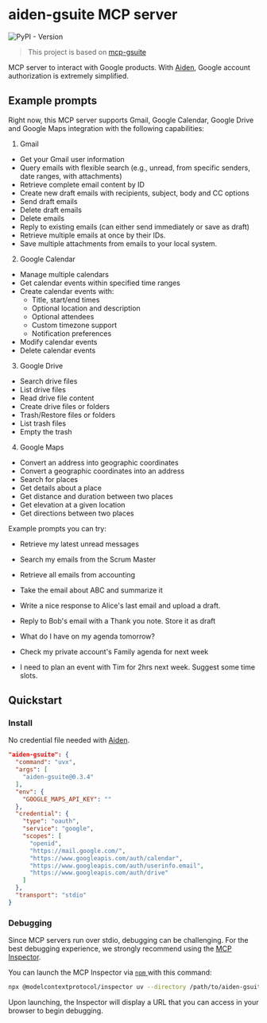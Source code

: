 # aiden-gsuite MCP server

![PyPI - Version](https://img.shields.io/pypi/v/aiden-gsuite)

> This project is based on [mcp-gsuite](https://github.com/MarkusPfundstein/mcp-gsuite)

MCP server to interact with Google products. With [Aiden](https://github.com/AllWiseAI/aiden-chat), Google account authorization is extremely simplified.

## Example prompts

Right now, this MCP server supports Gmail, Google Calendar, Google Drive and Google Maps integration with the following capabilities:

1. Gmail

* Get your Gmail user information
* Query emails with flexible search (e.g., unread, from specific senders, date ranges, with attachments)
* Retrieve complete email content by ID
* Create new draft emails with recipients, subject, body and CC options
* Send draft emails
* Delete draft emails
* Delete emails
* Reply to existing emails (can either send immediately or save as draft)
* Retrieve multiple emails at once by their IDs.
* Save multiple attachments from emails to your local system.

2. Google Calendar

* Manage multiple calendars
* Get calendar events within specified time ranges
* Create calendar events with:
  + Title, start/end times
  + Optional location and description
  + Optional attendees
  + Custom timezone support
  + Notification preferences
* Modify calendar events
* Delete calendar events

3. Google Drive

* Search drive files
* List drive files
* Read drive file content
* Create drive files or folders
* Trash/Restore files or folders
* List trash files
* Empty the trash

4. Google Maps

* Convert an address into geographic coordinates
* Convert a geographic coordinates into an address
* Search for places
* Get details about a place
* Get distance and duration between two places
* Get elevation at a given location
* Get directions between two places

Example prompts you can try:

* Retrieve my latest unread messages
* Search my emails from the Scrum Master
* Retrieve all emails from accounting
* Take the email about ABC and summarize it
* Write a nice response to Alice's last email and upload a draft.
* Reply to Bob's email with a Thank you note. Store it as draft

* What do I have on my agenda tomorrow?
* Check my private account's Family agenda for next week
* I need to plan an event with Tim for 2hrs next week. Suggest some time slots.

## Quickstart

### Install

No credential file needed with [Aiden](https://github.com/AllWiseAI/aiden-chat).

```json
"aiden-gsuite": {
  "command": "uvx",
  "args": [
    "aiden-gsuite@0.3.4"
  ],
  "env": {
    "GOOGLE_MAPS_API_KEY": ""
  },
  "credential": {
    "type": "oauth",
    "service": "google",
    "scopes": [
      "openid",
      "https://mail.google.com/",
      "https://www.googleapis.com/auth/calendar",
      "https://www.googleapis.com/auth/userinfo.email",
      "https://www.googleapis.com/auth/drive"
    ]
  },
  "transport": "stdio"
}
```

### Debugging

Since MCP servers run over stdio, debugging can be challenging. For the best debugging
experience, we strongly recommend using the [MCP Inspector](https://github.com/modelcontextprotocol/inspector).

You can launch the MCP Inspector via [ `npm` ](https://docs.npmjs.com/downloading-and-installing-node-js-and-npm) with this command:

```bash
npx @modelcontextprotocol/inspector uv --directory /path/to/aiden-gsuite run aiden-gsuite
```

Upon launching, the Inspector will display a URL that you can access in your browser to begin debugging.
